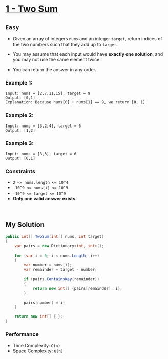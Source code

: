 [leet]: https://leetcode.com/problems/two-sum/

# [1 - Two Sum][leet]

## ```Easy```

- Given an array of integers ```nums``` and an integer ```target```, return indices of the two numbers such that they add up to ```target```.

- You may assume that each input would have **exactly one solution**, and you may not use the same element twice.

- You can return the answer in any order.

### Example 1:

```
Input: nums = [2,7,11,15], target = 9
Output: [0,1]
Explanation: Because nums[0] + nums[1] == 9, we return [0, 1].
```

### Example 2:

```
Input: nums = [3,2,4], target = 6
Output: [1,2]
```

### Example 3:
```
Input: nums = [3,3], target = 6
Output: [0,1]
```

### Constraints
- ```2 <= nums.length <= 10^4```
- ```-10^9 <= nums[i] <= 10^9```
- ```-10^9 <= target <= 10^9```
- **Only one valid answer exists.**

<br>

## My Solution

```cs
public int[] TwoSum(int[] nums, int target)
{
    var pairs = new Dictionary<int, int>();
    
    for (var i = 0; i < nums.Length; i++)
    {
        var number = nums[i];
        var remainder = target - number;

        if (pairs.ContainsKey(remainder))
        {
            return new int[] {pairs[remainder], i};
        }

        pairs[number] = i;
    }

    return new int[] { };
}
```

### Performance

- Time Complexity: ```O(n)```
- Space Complexity: ```O(n)```
